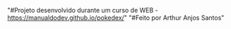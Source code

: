"#Projeto desenvolvido durante um curso de WEB - https://manualdodev.github.io/pokedex/"
"#Feito por Arthur Anjos Santos"
